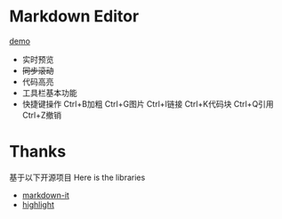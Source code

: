 # Markdown Editor
[demo](https://boseman1024.github.io/MarkdownEditor/)
* 实时预览
* ~~同步滚动~~
* 代码高亮
* 工具栏基本功能
* 快捷键操作
    Ctrl+B加粗
    Ctrl+G图片
    Ctrl+l链接
    Ctrl+K代码块
    Ctrl+Q引用
    Ctrl+Z撤销
 
# Thanks
基于以下开源项目
Here is the libraries 
* [markdown-it](https://github.com/markdown-it/markdown-it)
* [highlight](https://highlightjs.org/)